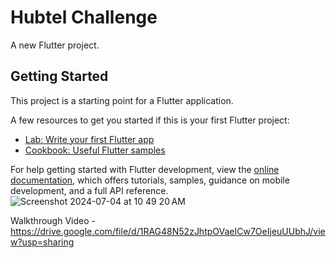 # Hubtel Challenge

A new Flutter project.

## Getting Started

This project is a starting point for a Flutter application.

A few resources to get you started if this is your first Flutter project:

- [Lab: Write your first Flutter app](https://docs.flutter.dev/get-started/codelab)
- [Cookbook: Useful Flutter samples](https://docs.flutter.dev/cookbook)

For help getting started with Flutter development, view the
[online documentation](https://docs.flutter.dev/), which offers tutorials,
samples, guidance on mobile development, and a full API reference.
![Screenshot 2024-07-04 at 10 49 20 AM](https://github.com/samba4real/Hubtel-Code-Challenge1/assets/97673521/44374ffd-82a6-4767-af35-271045c16072)

Walkthrough Video - https://drive.google.com/file/d/1RAG48N52zJhtpOVaeICw7OeIjeuUUbhJ/view?usp=sharing
